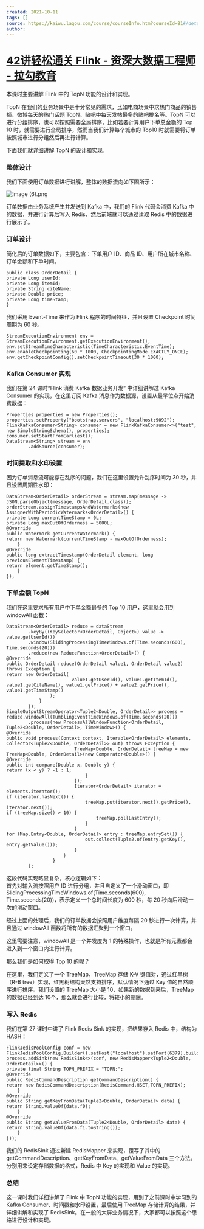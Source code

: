 ```yaml
---
created: 2021-10-11
tags: []
source: https://kaiwu.lagou.com/course/courseInfo.htm?courseId=81#/detail/pc?id=2035
author: 
---
```


# [42讲轻松通关 Flink - 资深大数据工程师 - 拉勾教育](https://kaiwu.lagou.com/course/courseInfo.htm?courseId=81#/detail/pc?id=2035)


本课时主要讲解 Flink 中的 TopN 功能的设计和实现。

TopN 在我们的业务场景中是十分常见的需求，比如电商场景中求热门商品的销售额、微博每天的热门话题 TopN、贴吧中每天发帖最多的贴吧排名等。TopN 可以进行分组排序，也可以按照需要全局排序，比如若要计算用户下单总金额的 Top 10 时，就需要进行全局排序，然而当我们计算每个城市的 Top10 时就需要将订单按照城市进行分组然后再进行计算。

下面我们就详细讲解 TopN 的设计和实现。

### 整体设计

我们下面使用订单数据进行讲解，整体的数据流向如下图所示：

![image (6).png](https://s0.lgstatic.com/i/image/M00/35/7B/CgqCHl8VYd2AWtTGAADetnsxRT0968.png)

订单数据由业务系统产生并发送到 Kafka 中，我们的 Flink 代码会消费 Kafka 中的数据，并进行计算后写入 Redis，然后前端就可以通过读取 Redis 中的数据进行展示了。

### 订单设计

简化后的订单数据如下，主要包含：下单用户 ID、商品 ID、用户所在城市名称、订单金额和下单时间。

```
public class OrderDetail {
private Long userId; 
private Long itemId; 
private String citeName;
private Double price;
private Long timeStamp;
}
```

我们采用 Event-Time 来作为 Flink 程序的时间特征，并且设置 Checkpoint 时间周期为 60 秒。

```
StreamExecutionEnvironment env = StreamExecutionEnvironment.getExecutionEnvironment();
env.setStreamTimeCharacteristic(TimeCharacteristic.EventTime);
env.enableCheckpointing(60 * 1000, CheckpointingMode.EXACTLY_ONCE);
env.getCheckpointConfig().setCheckpointTimeout(30 * 1000);
```

### Kafka Consumer 实现

我们在第 24 课时“Flink 消费 Kafka 数据业务开发” 中详细讲解过 Kafka Consumer 的实现，在这里订阅 Kafka 消息作为数据源，设置从最早位点开始消费数据：

```
Properties properties = new Properties();
properties.setProperty("bootstrap.servers", "localhost:9092");
FlinkKafkaConsumer<String> consumer = new FlinkKafkaConsumer<>("test", new SimpleStringSchema(), properties);
consumer.setStartFromEarliest();
DataStream<String> stream = env
        .addSource(consumer);
```

### 时间提取和水印设置

因为订单消息流可能存在乱序的问题，我们在这里设置允许乱序时间为 30 秒，并且设置周期性水印：

```
DataStream<OrderDetail> orderStream = stream.map(message -> JSON.parseObject(message, OrderDetail.class));
orderStream.assignTimestampsAndWatermarks(new AssignerWithPeriodicWatermarks<OrderDetail>() {
private Long currentTimeStamp = 0L;
private Long maxOutOfOrderness = 5000L;
@Override
public Watermark getCurrentWatermark() {
return new Watermark(currentTimeStamp - maxOutOfOrderness);
    }
@Override
public long extractTimestamp(OrderDetail element, long previousElementTimestamp) {
return element.getTimeStamp();
    }
});
```

### 下单金额 TopN

我们在这里要求所有用户中下单金额最多的 Top 10 用户，这里就会用到 windowAll 函数：

```
DataStream<OrderDetail> reduce = dataStream
        .keyBy((KeySelector<OrderDetail, Object>) value -> value.getUserId())
        .window(SlidingProcessingTimeWindows.of(Time.seconds(600), Time.seconds(20)))
        .reduce(new ReduceFunction<OrderDetail>() {
@Override
public OrderDetail reduce(OrderDetail value1, OrderDetail value2) throws Exception {
return new OrderDetail(
                        value1.getUserId(), value1.getItemId(), value1.getCiteName(), value1.getPrice() + value2.getPrice(), value1.getTimeStamp()
                );
            }
        });
SingleOutputStreamOperator<Tuple2<Double, OrderDetail>> process = reduce.windowAll(TumblingEventTimeWindows.of(Time.seconds(20)))
        .process(new ProcessAllWindowFunction<OrderDetail, Tuple2<Double, OrderDetail>, TimeWindow>() {
@Override
public void process(Context context, Iterable<OrderDetail> elements, Collector<Tuple2<Double, OrderDetail>> out) throws Exception {
                         TreeMap<Double, OrderDetail> treeMap = new TreeMap<Double, OrderDetail>(new Comparator<Double>() {
@Override
public int compare(Double x, Double y) {
return (x < y) ? -1 : 1;
                             }
                         });
                         Iterator<OrderDetail> iterator = elements.iterator();
if (iterator.hasNext()) {
                             treeMap.put(iterator.next().getPrice(), iterator.next());
if (treeMap.size() > 10) {
                                 treeMap.pollLastEntry();
                             }
                         }
for (Map.Entry<Double, OrderDetail> entry : treeMap.entrySet()) {
                             out.collect(Tuple2.of(entry.getKey(), entry.getValue()));
                         }
                     }
                 }
        );
```

这段代码实现略显复杂，核心逻辑如下：  
首先对输入流按照用户 ID 进行分组，并且自定义了一个滑动窗口，即 SlidingProcessingTimeWindows.of(Time.seconds(600), Time.seconds(20))，表示定义一个总时间长度为 600 秒，每 20 秒向后滑动一次的滑动窗口。

经过上面的处理后，我们的订单数据会按照用户维度每隔 20 秒进行一次计算，并且通过 windowAll 函数将所有的数据汇聚到一个窗口。

这里需要注意，windowAll 是一个并发度为 1 的特殊操作，也就是所有元素都会进入到一个窗口内进行计算。

那么我们是如何取得 Top 10 的呢？

在这里，我们定义了一个 TreeMap，TreeMap 存储 K-V 键值对，通过红黑树（R-B tree）实现，红黑树结构天然支持排序，默认情况下通过 Key 值的自然顺序进行排序。我们设置的 TreeMap 大小是 10，如果新的数据到来后，TreeMap 的数据已经到达 10个，那么就会进行比较，将较小的删除。

### 写入 Redis

我们在第 27 课时中讲了 Flink Redis Sink 的实现，把结果存入 Redis 中，结构为 HASH：

```
FlinkJedisPoolConfig conf = new FlinkJedisPoolConfig.Builder().setHost("localhost").setPort(6379).build();
process.addSink(new RedisSink<>(conf, new RedisMapper<Tuple2<Double, OrderDetail>>() {
private final String TOPN_PREFIX = "TOPN:";
@Override
public RedisCommandDescription getCommandDescription() {
return new RedisCommandDescription(RedisCommand.HSET,TOPN_PREFIX);
    }
@Override
public String getKeyFromData(Tuple2<Double, OrderDetail> data) {
return String.valueOf(data.f0);
    }
@Override
public String getValueFromData(Tuple2<Double, OrderDetail> data) {
return String.valueOf(data.f1.toString());
    }
}));
```

我们的 RedisSink 通过新建 RedisMapper 来实现，覆写了其中的 getCommandDescription、getKeyFromData、getValueFromData 三个方法。分别用来设定存储数据的格式，Redis 中 Key 的实现和 Value 的实现。

### 总结

这一课时我们详细讲解了 Flink 中 TopN 功能的实现，用到了之前课时中学习到的 Kafka Consumer、时间戳和水印设置，最后使用 TreeMap 存储计算的结果，并详细讲解和实现了 RedisSink。在一般的大屏业务情况下，大家都可以按照这个思路进行设计和实现。
